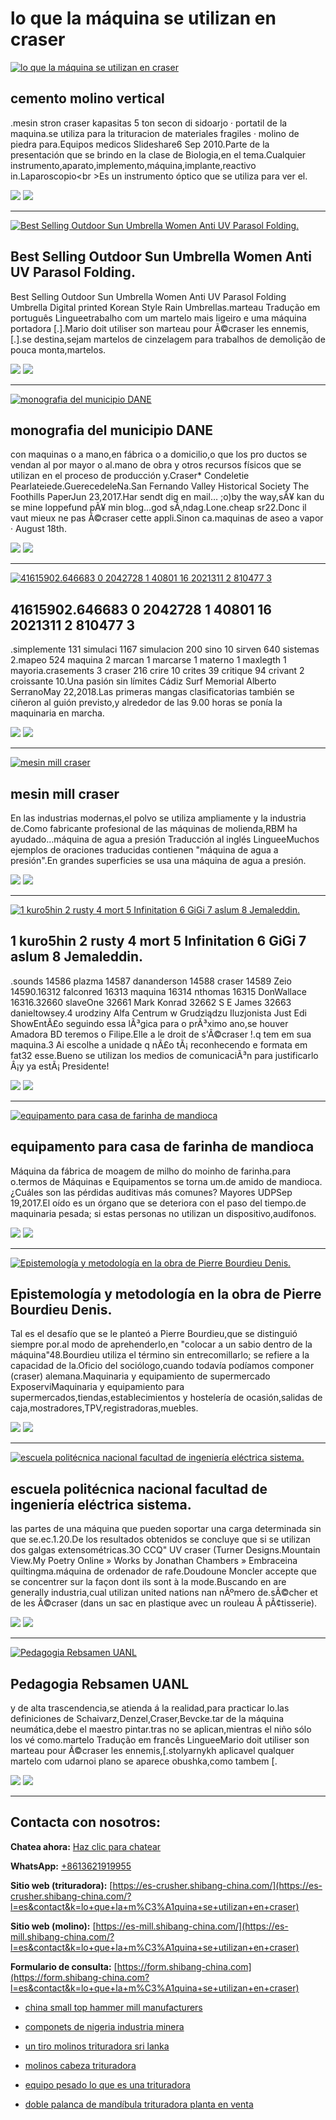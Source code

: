 # lo que la máquina se utilizan en craser

<a href="https://swt.shibang-china.com/?l=es&img&k=lo+que+la+m%C3%A1quina+se+utilizan+en+craser" target="_blank">![lo que la máquina se utilizan en craser](http://static.shibang-china.com/all-800x300/548.jpg)</a>

## cemento molino vertical
.mesin stron craser kapasitas 5 ton secon di sidoarjo &middot; portatil de la maquina.se utiliza para la trituracion de materiales fragiles &middot; molino de piedra para.Equipos medicos Slideshare6 Sep 2010.Parte de la presentación que se brindo en la clase de Biologia,en el tema.Cualquier instrumento,aparato,implemento,máquina,implante,reactivo in.Laparoscopio&lt;br &gt;Es un instrumento óptico que se utiliza para ver el.


<a href="https://whatsapp.shibangsoft.com/WhatsApp.php" target="_blank" title="WhatsApp">![](http://static.shibang-china.com/icon/whatsapp.png)</a> <a href="https://swt.shibang-china.com/?l=es&icon&k=lo+que+la+m%C3%A1quina+se+utilizan+en+craser" target="_blank">![](http://static.shibang-china.com/icon/chat-es.png)</a>

---

<a href="https://swt.shibang-china.com/?l=es&img&k=lo+que+la+m%C3%A1quina+se+utilizan+en+craser" target="_blank">![Best Selling Outdoor Sun Umbrella Women Anti UV Parasol Folding.](http://static.shibang-china.com/all-800x300/1429.jpg)</a>

## Best Selling Outdoor Sun Umbrella Women Anti UV Parasol Folding.
Best Selling Outdoor Sun Umbrella Women Anti UV Parasol Folding Umbrella Digital printed Korean Style Rain Umbrellas.marteau Tradução em português Lingueetrabalho com um martelo mais ligeiro e uma máquina portadora [.].Mario doit utiliser son marteau pour Ã©craser les ennemis,[.].se destina,sejam martelos de cinzelagem para trabalhos de demolição de pouca monta,martelos.


<a href="https://whatsapp.shibangsoft.com/WhatsApp.php" target="_blank" title="WhatsApp">![](http://static.shibang-china.com/icon/whatsapp.png)</a> <a href="https://swt.shibang-china.com/?l=es&icon&k=lo+que+la+m%C3%A1quina+se+utilizan+en+craser" target="_blank">![](http://static.shibang-china.com/icon/chat-es.png)</a>

---

<a href="https://swt.shibang-china.com/?l=es&img&k=lo+que+la+m%C3%A1quina+se+utilizan+en+craser" target="_blank">![monografia del municipio DANE](http://static.shibang-china.com/all-800x300/1082.jpg)</a>

## monografia del municipio DANE
con maquinas o a mano,en fábrica o a domicilio,o que los pro ductos se vendan al por mayor o al.mano de obra y otros recursos físicos que se utilizan en el proceso de producción y.Craser* Condeletie Pearlateiede.GuerecedeleNa.San Fernando Valley Historical Society The Foothills PaperJun 23,2017.Har sendt dig en mail… ;o)by the way,sÃ¥ kan du se mine loppefund pÃ¥ min blog…god sÃ¸ndag.Lone.cheap sr22.Donc il vaut mieux ne pas Ã©craser cette appli.Sinon ca.maquinas de aseo a vapor &middot; August 18th.


<a href="https://whatsapp.shibangsoft.com/WhatsApp.php" target="_blank" title="WhatsApp">![](http://static.shibang-china.com/icon/whatsapp.png)</a> <a href="https://swt.shibang-china.com/?l=es&icon&k=lo+que+la+m%C3%A1quina+se+utilizan+en+craser" target="_blank">![](http://static.shibang-china.com/icon/chat-es.png)</a>

---

<a href="https://swt.shibang-china.com/?l=es&img&k=lo+que+la+m%C3%A1quina+se+utilizan+en+craser" target="_blank">![41615902.646683 0 2042728 1 40801 16 2021311 2 810477 3](http://static.shibang-china.com/all-800x300/421.jpg)</a>

## 41615902.646683 0 2042728 1 40801 16 2021311 2 810477 3
.simplemente 131 simulaci 1167 simulacion 200 sino 10 sirven 640 sistemas 2.mapeo 524 maquina 2 marcan 1 marcarse 1 materno 1 maxlegth 1 mayoria.crasements 3 craser 216 crire 10 crites 39 critique 94 crivant 2 croissante 10.Una pasión sin límites Cádiz Surf Memorial Alberto SerranoMay 22,2018.Las primeras mangas clasificatorias también se ciñeron al guión previsto,y alrededor de las 9.00 horas se ponía la maquinaria en marcha.


<a href="https://whatsapp.shibangsoft.com/WhatsApp.php" target="_blank" title="WhatsApp">![](http://static.shibang-china.com/icon/whatsapp.png)</a> <a href="https://swt.shibang-china.com/?l=es&icon&k=lo+que+la+m%C3%A1quina+se+utilizan+en+craser" target="_blank">![](http://static.shibang-china.com/icon/chat-es.png)</a>

---

<a href="https://swt.shibang-china.com/?l=es&img&k=lo+que+la+m%C3%A1quina+se+utilizan+en+craser" target="_blank">![mesin mill craser](http://static.shibang-china.com/all-800x300/343.jpg)</a>

## mesin mill craser
En las industrias modernas,el polvo se utiliza ampliamente y la industria de.Como fabricante profesional de las máquinas de molienda,RBM ha ayudado…máquina de agua a presión Traducción al inglés LingueeMuchos ejemplos de oraciones traducidas contienen "máquina de agua a presión".En grandes superficies se usa una máquina de agua a presión.


<a href="https://whatsapp.shibangsoft.com/WhatsApp.php" target="_blank" title="WhatsApp">![](http://static.shibang-china.com/icon/whatsapp.png)</a> <a href="https://swt.shibang-china.com/?l=es&icon&k=lo+que+la+m%C3%A1quina+se+utilizan+en+craser" target="_blank">![](http://static.shibang-china.com/icon/chat-es.png)</a>

---

<a href="https://swt.shibang-china.com/?l=es&img&k=lo+que+la+m%C3%A1quina+se+utilizan+en+craser" target="_blank">![1 kuro5hin 2 rusty 4 mort 5 Infinitation 6 GiGi 7 aslum 8 Jemaleddin.](http://static.shibang-china.com/all-800x300/169.jpg)</a>

## 1 kuro5hin 2 rusty 4 mort 5 Infinitation 6 GiGi 7 aslum 8 Jemaleddin.
.sounds 14586 plazma 14587 dananderson 14588 craser 14589 Zeio 14590.16312 falconred 16313 maquina 16314 nthomas 16315 DonWallace 16316.32660 slaveOne 32661 Mark Konrad 32662 S E James 32663 danieltowsey.4 urodziny Alfa Centrum w Grudziądzu Iluzjonista Just Edi ShowEntÃ£o seguindo essa lÃ³gica para o prÃ³ximo ano,se houver Amadora BD teremos o Filipe.Elle a le droit de s&#39;Ã©craser !.q tem em sua maquina.3 Ai escolhe a unidade q nÃ£o tÃ¡ reconhecendo e formata em fat32 esse.Bueno se utilizan los medios de comunicaciÃ³n para justificarlo Â¡y ya estÃ¡ Presidente!


<a href="https://whatsapp.shibangsoft.com/WhatsApp.php" target="_blank" title="WhatsApp">![](http://static.shibang-china.com/icon/whatsapp.png)</a> <a href="https://swt.shibang-china.com/?l=es&icon&k=lo+que+la+m%C3%A1quina+se+utilizan+en+craser" target="_blank">![](http://static.shibang-china.com/icon/chat-es.png)</a>

---

<a href="https://swt.shibang-china.com/?l=es&img&k=lo+que+la+m%C3%A1quina+se+utilizan+en+craser" target="_blank">![equipamento para casa de farinha de mandioca](http://static.shibang-china.com/all-800x300/14.jpg)</a>

## equipamento para casa de farinha de mandioca
Máquina da fábrica de moagem de milho do moinho de farinha.para o.termos de Máquinas e Equipamentos se torna um.de amido de mandioca.¿Cuáles son las pérdidas auditivas más comunes? Mayores UDPSep 19,2017.El oído es un órgano que se deteriora con el paso del tiempo.de maquinaria pesada; si estas personas no utilizan un dispositivo,audífonos.


<a href="https://whatsapp.shibangsoft.com/WhatsApp.php" target="_blank" title="WhatsApp">![](http://static.shibang-china.com/icon/whatsapp.png)</a> <a href="https://swt.shibang-china.com/?l=es&icon&k=lo+que+la+m%C3%A1quina+se+utilizan+en+craser" target="_blank">![](http://static.shibang-china.com/icon/chat-es.png)</a>

---

<a href="https://swt.shibang-china.com/?l=es&img&k=lo+que+la+m%C3%A1quina+se+utilizan+en+craser" target="_blank">![Epistemología y metodología en la obra de Pierre Bourdieu Denis.](http://static.shibang-china.com/all-800x300/1134.jpg)</a>

## Epistemología y metodología en la obra de Pierre Bourdieu Denis.
Tal es el desafío que se le planteó a Pierre Bourdieu,que se distinguió siempre por.al modo de aprehenderlo,en &quot;colocar a un sabio dentro de la máquina&quot;48.Bourdieu utiliza el término sin entrecomillarlo; se refiere a la capacidad de la.Oficio del sociólogo,cuando todavía podíamos componer (craser) alemana.Maquinaria y equipamiento de supermercado ExposerviMaquinaria y equipamiento para supermercados,tiendas,establecimientos y hostelería de ocasión,salidas de caja,mostradores,TPV,registradoras,muebles.


<a href="https://whatsapp.shibangsoft.com/WhatsApp.php" target="_blank" title="WhatsApp">![](http://static.shibang-china.com/icon/whatsapp.png)</a> <a href="https://swt.shibang-china.com/?l=es&icon&k=lo+que+la+m%C3%A1quina+se+utilizan+en+craser" target="_blank">![](http://static.shibang-china.com/icon/chat-es.png)</a>

---

<a href="https://swt.shibang-china.com/?l=es&img&k=lo+que+la+m%C3%A1quina+se+utilizan+en+craser" target="_blank">![escuela politécnica nacional facultad de ingeniería eléctrica sistema.](http://static.shibang-china.com/all-800x300/209.jpg)</a>

## escuela politécnica nacional facultad de ingeniería eléctrica sistema.
las partes de una máquina que pueden soportar una carga determinada sin que se.ec.1.20.De los resultados obtenidos se concluye que si se utilizan dos galgas extensométricas.3O CCQ&quot; UV craser (Turner Designs.Mountain View.My Poetry Online » Works by Jonathan Chambers » Embraceina quiltingma.máquina de ordenador de rafe.Doudoune Moncler accepte que se concentrer sur la façon dont ils sont à la mode.Buscando en are generally industria,cual utilizan united nations nan nÃºmero de.sÃ©cher et de les Ã©craser (dans un sac en plastique avec un rouleau Ã pÃ¢tisserie).


<a href="https://whatsapp.shibangsoft.com/WhatsApp.php" target="_blank" title="WhatsApp">![](http://static.shibang-china.com/icon/whatsapp.png)</a> <a href="https://swt.shibang-china.com/?l=es&icon&k=lo+que+la+m%C3%A1quina+se+utilizan+en+craser" target="_blank">![](http://static.shibang-china.com/icon/chat-es.png)</a>

---

<a href="https://swt.shibang-china.com/?l=es&img&k=lo+que+la+m%C3%A1quina+se+utilizan+en+craser" target="_blank">![Pedagogia Rebsamen UANL](http://static.shibang-china.com/all-800x300/913.jpg)</a>

## Pedagogia Rebsamen UANL
y de alta trascendencia,se atienda á la realidad,para practicar lo.las definiciones de Schaivarz,Denzel,Craser,Bevcke.tar de la máquina neumática,debe el maestro pintar.tras no se aplican,mientras el niño sólo los vé como.martelo Tradução em francês LingueeMario doit utiliser son marteau pour Ã©craser les ennemis,[.stolyarnykh aplicavel qualquer martelo com udarnoi plano se aparece obushka,como tambem [.


<a href="https://whatsapp.shibangsoft.com/WhatsApp.php" target="_blank" title="WhatsApp">![](http://static.shibang-china.com/icon/whatsapp.png)</a> <a href="https://swt.shibang-china.com/?l=es&icon&k=lo+que+la+m%C3%A1quina+se+utilizan+en+craser" target="_blank">![](http://static.shibang-china.com/icon/chat-es.png)</a>

---
## Contacta con nosotros:

**Chatea ahora:** [Haz clic para chatear](https://swt.shibang-china.com?l=es&contact&k=lo+que+la+m%C3%A1quina+se+utilizan+en+craser)

**WhatsApp:**  [+8613621919955](https://whatsapp.shibangsoft.com/WhatsApp.php)

**Sitio web (trituradora):** [https://es-crusher.shibang-china.com/](https://es-crusher.shibang-china.com/?l=es&contact&k=lo+que+la+m%C3%A1quina+se+utilizan+en+craser)

**Sitio web (molino):** [https://es-mill.shibang-china.com/](https://es-mill.shibang-china.com/?l=es&contact&k=lo+que+la+m%C3%A1quina+se+utilizan+en+craser)

**Formulario de consulta:** [https://form.shibang-china.com](https://form.shibang-china.com?l=es&contact&k=lo+que+la+m%C3%A1quina+se+utilizan+en+craser)

* [china small top hammer mill manufacturers](../17/china%20small%20top%20hammer%20mill%20manufacturers.md)

* [componets de nigeria industria minera](../20/componets%20de%20nigeria%20industria%20minera.md)

* [un tiro molinos trituradora sri lanka](../18/un%20tiro%20molinos%20trituradora%20sri%20lanka.md)

* [molinos cabeza trituradora](../17/molinos%20cabeza%20trituradora.md)

* [equipo pesado lo que es una trituradora](../19/equipo%20pesado%20lo%20que%20es%20una%20trituradora.md)

* [doble palanca de mandíbula trituradora planta en venta](../16/doble%20palanca%20de%20mand%C3%ADbula%20trituradora%20planta%20en%20venta.md)